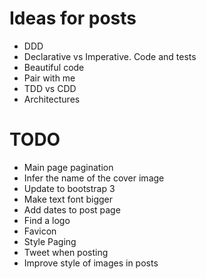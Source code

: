 # Ideas for posts

- DDD
- Declarative vs Imperative. Code and tests
- Beautiful code
- Pair with me
- TDD vs CDD
- Architectures

# TODO

- Main page pagination
- Infer the name of the cover image
- Update to bootstrap 3
- Make text font bigger
- Add dates to post page
- Find a logo
- Favicon
- Style Paging
- Tweet when posting
- Improve style of images in posts
